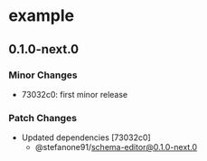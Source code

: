 # example

## 0.1.0-next.0

### Minor Changes

- 73032c0: first minor release

### Patch Changes

- Updated dependencies [73032c0]
  - @stefanone91/schema-editor@0.1.0-next.0
